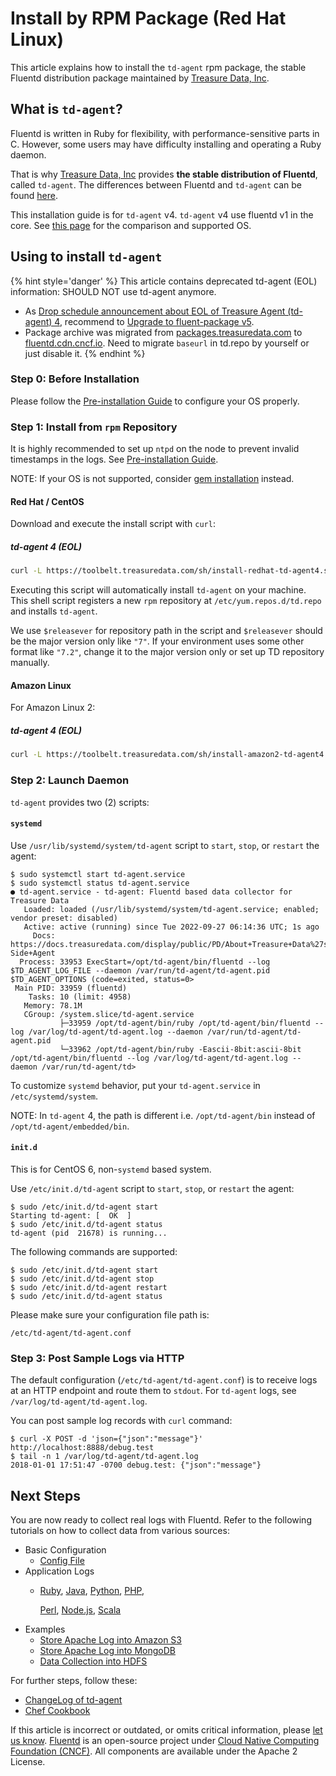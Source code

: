 # Install by RPM Package \(Red Hat Linux\)

This article explains how to install the `td-agent` rpm package, the stable Fluentd distribution package maintained by [Treasure Data, Inc](http://www.treasuredata.com/).

## What is `td-agent`?

Fluentd is written in Ruby for flexibility, with performance-sensitive parts in C. However, some users may have difficulty installing and operating a Ruby daemon.

That is why [Treasure Data, Inc](http://www.treasuredata.com/) provides **the stable distribution of Fluentd**, called `td-agent`. The differences between Fluentd and `td-agent` can be found [here](https://www.fluentd.org/faqs).

This installation guide is for `td-agent` v4. `td-agent` v4 use fluentd v1 in the core. See [this page](../quickstart/td-agent-v2-vs-v3-vs-v4.md) for the comparison and supported OS.

## Using to install `td-agent`

{% hint style='danger' %}
This article contains deprecated td-agent (EOL) information: SHOULD NOT use td-agent anymore.

* As [Drop schedule announcement about EOL of Treasure Agent (td-agent) 4](https://www.fluentd.org/blog/schedule-for-td-agent-4-eol), recommend to [Upgrade to fluent-package v5](https://www.fluentd.org/blog/upgrade-td-agent-v4-to-v5).
* Package archive was migrated from [packages.treasuredata.com](https://packages.treasuredata.com) to [fluentd.cdn.cncf.io](https://fluentd.cdn.cncf.io/index.html). Need to migrate `baseurl` in td.repo by yourself or just disable it.
{% endhint %}

### Step 0: Before Installation

Please follow the [Pre-installation Guide](before-install.md) to configure your OS properly.

### Step 1: Install from `rpm` Repository

It is highly recommended to set up `ntpd` on the node to prevent invalid timestamps in the logs. See [Pre-installation Guide](before-install.md).

NOTE: If your OS is not supported, consider [gem installation](install-by-gem.md) instead.

#### Red Hat / CentOS

Download and execute the install script with `curl`:

##### td-agent 4 (EOL)

```bash
curl -L https://toolbelt.treasuredata.com/sh/install-redhat-td-agent4.sh | sh
```

Executing this script will automatically install `td-agent` on your machine. This shell script registers a new `rpm` repository at `/etc/yum.repos.d/td.repo` and installs `td-agent`.

We use `$releasever` for repository path in the script and `$releasever` should be the major version only like `"7"`. If your environment uses some other format like `"7.2"`, change it to the major version only or set up TD repository manually.

#### Amazon Linux

For Amazon Linux 2:

##### td-agent 4 (EOL)

```bash
curl -L https://toolbelt.treasuredata.com/sh/install-amazon2-td-agent4.sh | sh
```

### Step 2: Launch Daemon

`td-agent` provides two \(2\) scripts:

#### `systemd`

Use `/usr/lib/systemd/system/td-agent` script to `start`, `stop`, or `restart` the agent:

```text
$ sudo systemctl start td-agent.service
$ sudo systemctl status td-agent.service
● td-agent.service - td-agent: Fluentd based data collector for Treasure Data
   Loaded: loaded (/usr/lib/systemd/system/td-agent.service; enabled; vendor preset: disabled)
   Active: active (running) since Tue 2022-09-27 06:14:36 UTC; 1s ago
     Docs: https://docs.treasuredata.com/display/public/PD/About+Treasure+Data%27s+Server-Side+Agent
  Process: 33953 ExecStart=/opt/td-agent/bin/fluentd --log $TD_AGENT_LOG_FILE --daemon /var/run/td-agent/td-agent.pid $TD_AGENT_OPTIONS (code=exited, status=0>
 Main PID: 33959 (fluentd)
    Tasks: 10 (limit: 4958)
   Memory: 78.1M
   CGroup: /system.slice/td-agent.service
           ├─33959 /opt/td-agent/bin/ruby /opt/td-agent/bin/fluentd --log /var/log/td-agent/td-agent.log --daemon /var/run/td-agent/td-agent.pid
           └─33962 /opt/td-agent/bin/ruby -Eascii-8bit:ascii-8bit /opt/td-agent/bin/fluentd --log /var/log/td-agent/td-agent.log --daemon /var/run/td-agent/td>
```

To customize `systemd` behavior, put your `td-agent.service` in `/etc/systemd/system`.

NOTE: In `td-agent` 4, the path is different i.e. `/opt/td-agent/bin` instead of `/opt/td-agent/embedded/bin`.

#### `init.d`

This is for CentOS 6, non-`systemd` based system.

Use `/etc/init.d/td-agent` script to `start`, `stop`, or `restart` the agent:

```text
$ sudo /etc/init.d/td-agent start
Starting td-agent: [  OK  ]
$ sudo /etc/init.d/td-agent status
td-agent (pid  21678) is running...
```

The following commands are supported:

```text
$ sudo /etc/init.d/td-agent start
$ sudo /etc/init.d/td-agent stop
$ sudo /etc/init.d/td-agent restart
$ sudo /etc/init.d/td-agent status
```

Please make sure your configuration file path is:

```text
/etc/td-agent/td-agent.conf
```

### Step 3: Post Sample Logs via HTTP

The default configuration \(`/etc/td-agent/td-agent.conf`\) is to receive logs at an HTTP endpoint and route them to `stdout`. For `td-agent` logs, see `/var/log/td-agent/td-agent.log`.

You can post sample log records with `curl` command:

```text
$ curl -X POST -d 'json={"json":"message"}' http://localhost:8888/debug.test
$ tail -n 1 /var/log/td-agent/td-agent.log
2018-01-01 17:51:47 -0700 debug.test: {"json":"message"}
```

## Next Steps

You are now ready to collect real logs with Fluentd. Refer to the following tutorials on how to collect data from various sources:

* Basic Configuration
  * [Config File](../configuration/config-file.md)
* Application Logs
  * [Ruby](../language-bindings/ruby.md), [Java](../language-bindings/java.md), [Python](../language-bindings/python.md), [PHP](../language-bindings/php.md),

    [Perl](../language-bindings/perl.md), [Node.js](../language-bindings/nodejs.md), [Scala](../language-bindings/scala.md)
* Examples
  * [Store Apache Log into Amazon S3](../how-to-guides/apache-to-s3.md)
  * [Store Apache Log into MongoDB](../how-to-guides/apache-to-mongodb.md)
  * [Data Collection into HDFS](../how-to-guides/http-to-hdfs.md)

For further steps, follow these:

* [ChangeLog of td-agent](https://docs.treasuredata.com/display/public/PD/The+td-agent+Change+Log)
* [Chef Cookbook](https://github.com/treasure-data/chef-td-agent/)

If this article is incorrect or outdated, or omits critical information, please [let us know](https://github.com/fluent/fluentd-docs-gitbook/issues?state=open). [Fluentd](http://www.fluentd.org/) is an open-source project under [Cloud Native Computing Foundation \(CNCF\)](https://cncf.io/). All components are available under the Apache 2 License.

